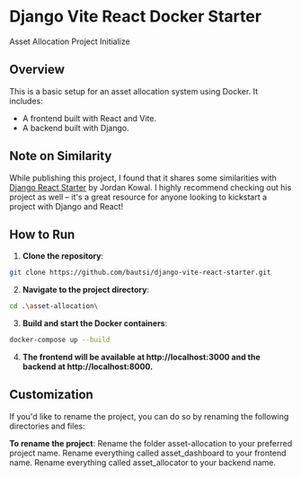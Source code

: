 # Django Vite React Docker Starter
Asset Allocation Project Initialize

## Overview

This is a basic setup for an asset allocation system using Docker. It includes:
- A frontend built with React and Vite.
- A backend built with Django.

## Note on Similarity

While publishing this project, I found that it shares some similarities with [Django React Starter](https://github.com/Jordan-Kowal/django-react-starter) by Jordan Kowal. I highly recommend checking out his project as well – it's a great resource for anyone looking to kickstart a project with Django and React!

## How to Run

1. **Clone the repository**:

```bash
git clone https://github.com/bautsi/django-vite-react-starter.git
```

2. **Navigate to the project directory**:

```bash
cd .\asset-allocation\
```

3. **Build and start the Docker containers**:

```bash
docker-compose up --build
```

4. **The frontend will be available at http://localhost:3000 and the backend at http://localhost:8000.**

## Customization

If you'd like to rename the project, you can do so by renaming the following directories and files:

**To rename the project**:
Rename the folder asset-allocation to your preferred project name.
Rename everything called asset_dashboard to your frontend name.
Rename everything called asset_allocator to your backend name.
